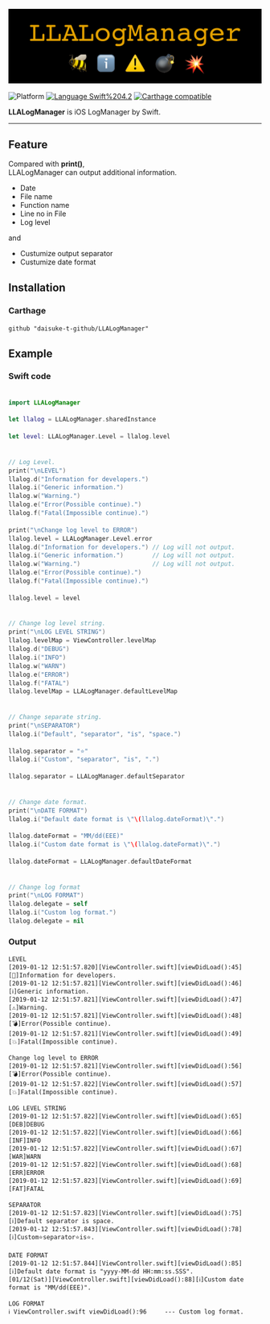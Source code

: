 <img src="https://github.com/daisuke-t-github/LLALogManager/blob/master/doc/header.png" width="700"></br>

![Platform](https://img.shields.io/badge/Platform-iOS%2010.0+-blue.svg)
[![Language Swift%204.2](https://img.shields.io/badge/Language-Swift%204.2-orange.svg)](https://developer.apple.com/swift)
[![Carthage compatible](https://img.shields.io/badge/Carthage-compatible-green.svg)](https://github.com/Carthage/Carthage)

**LLALogManager** is iOS LogManager by Swift.

----

## Feature
Compared with **print()**,   
LLALogManager can output additional information.

* Date
* File name
* Function name
* Line no in File
* Log level
  
and  
- Custumize output separator
- Custumize date format


## Installation
### Carthage
`github "daisuke-t-github/LLALogManager"` 


## Example

### Swift code
```swift

import LLALogManager

let llalog = LLALogManager.sharedInstance

let level: LLALogManager.Level = llalog.level


// Log Level.
print("\nLEVEL")
llalog.d("Information for developers.")
llalog.i("Generic information.")
llalog.w("Warning.")
llalog.e("Error(Possible continue).")
llalog.f("Fatal(Impossible continue).")

print("\nChange log level to ERROR")
llalog.level = LLALogManager.Level.error
llalog.d("Information for developers.")	// Log will not output.
llalog.i("Generic information.")		// Log will not output.
llalog.w("Warning.")					// Log will not output.
llalog.e("Error(Possible continue).")
llalog.f("Fatal(Impossible continue).")

llalog.level = level


// Change log level string.
print("\nLOG LEVEL STRING")
llalog.levelMap = ViewController.levelMap
llalog.d("DEBUG")
llalog.i("INFO")
llalog.w("WARN")
llalog.e("ERROR")
llalog.f("FATAL")
llalog.levelMap = LLALogManager.defaultLevelMap


// Change separate string.
print("\nSEPARATOR")
llalog.i("Default", "separator", "is", "space.")

llalog.separator = "⭐️"
llalog.i("Custom", "separator", "is", ".")

llalog.separator = LLALogManager.defaultSeparator


// Change date format.
print("\nDATE FORMAT")
llalog.i("Default date format is \"\(llalog.dateFormat)\".")

llalog.dateFormat = "MM/dd(EEE)"
llalog.i("Custom date format is \"\(llalog.dateFormat)\".")

llalog.dateFormat = LLALogManager.defaultDateFormat


// Change log format
print("\nLOG FORMAT")
llalog.delegate = self
llalog.i("Custom log format.")
llalog.delegate = nil
```

### Output
```
LEVEL
[2019-01-12 12:51:57.820][ViewController.swift][viewDidLoad():45][🐝]Information for developers.
[2019-01-12 12:51:57.821][ViewController.swift][viewDidLoad():46][ℹ️]Generic information.
[2019-01-12 12:51:57.821][ViewController.swift][viewDidLoad():47][⚠️]Warning.
[2019-01-12 12:51:57.821][ViewController.swift][viewDidLoad():48][💣]Error(Possible continue).
[2019-01-12 12:51:57.821][ViewController.swift][viewDidLoad():49][💥]Fatal(Impossible continue).

Change log level to ERROR
[2019-01-12 12:51:57.821][ViewController.swift][viewDidLoad():56][💣]Error(Possible continue).
[2019-01-12 12:51:57.822][ViewController.swift][viewDidLoad():57][💥]Fatal(Impossible continue).

LOG LEVEL STRING
[2019-01-12 12:51:57.822][ViewController.swift][viewDidLoad():65][DEB]DEBUG
[2019-01-12 12:51:57.822][ViewController.swift][viewDidLoad():66][INF]INFO
[2019-01-12 12:51:57.822][ViewController.swift][viewDidLoad():67][WAR]WARN
[2019-01-12 12:51:57.822][ViewController.swift][viewDidLoad():68][ERR]ERROR
[2019-01-12 12:51:57.823][ViewController.swift][viewDidLoad():69][FAT]FATAL

SEPARATOR
[2019-01-12 12:51:57.823][ViewController.swift][viewDidLoad():75][ℹ️]Default separator is space.
[2019-01-12 12:51:57.843][ViewController.swift][viewDidLoad():78][ℹ️]Custom⭐️separator⭐️is⭐️.

DATE FORMAT
[2019-01-12 12:51:57.844][ViewController.swift][viewDidLoad():85][ℹ️]Default date format is "yyyy-MM-dd HH:mm:ss.SSS".
[01/12(Sat)][ViewController.swift][viewDidLoad():88][ℹ️]Custom date format is "MM/dd(EEE)".

LOG FORMAT
ℹ️ ViewController.swift viewDidLoad():96	 --- Custom log format.
```
